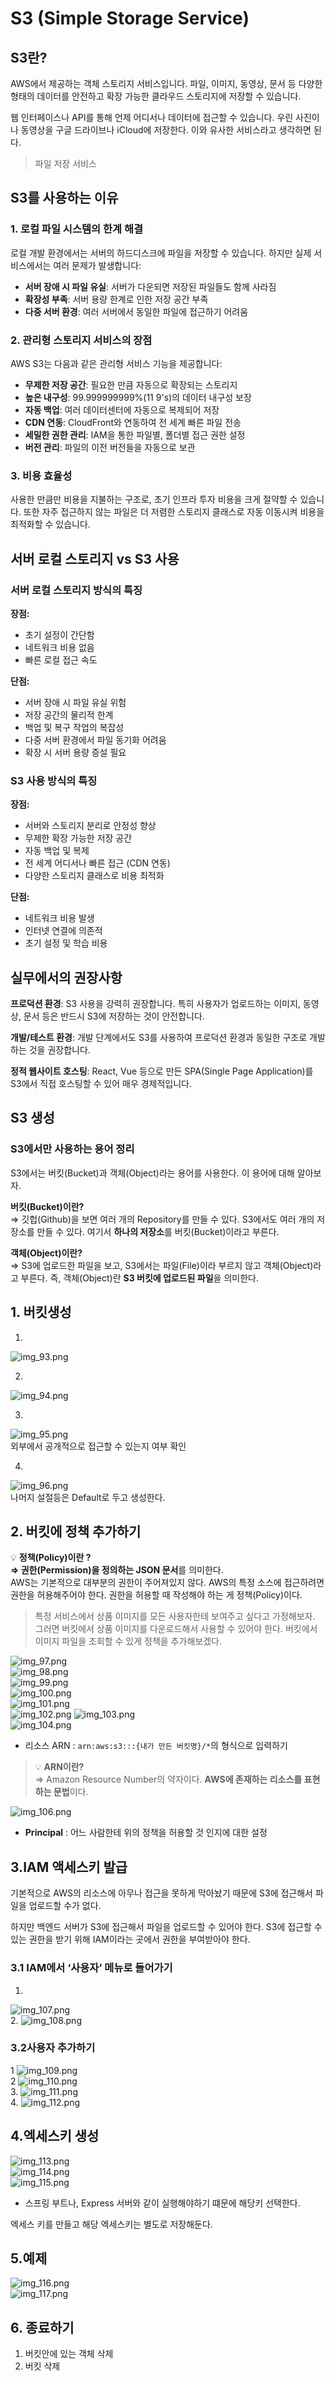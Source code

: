 # S3 (Simple Storage Service)

## S3란?

AWS에서 제공하는 객체 스토리지 서비스입니다. 파일, 이미지, 동영상, 문서 등 다양한 형태의 데이터를 안전하고 확장 가능한 클라우드 스토리지에 저장할 수 있습니다.   
  
웹 인터페이스나 API를 통해 언제 어디서나 데이터에 접근할 수 있습니다. 우린 사진이나 동영상을 구글 드라이브나 iCloud에 저장한다. 이와 유사한 서비스라고 생각하면 된다.  
  
> 파일 저장 서비스
  
  

## S3를 사용하는 이유

### 1. 로컬 파일 시스템의 한계 해결

로컬 개발 환경에서는 서버의 하드디스크에 파일을 저장할 수 있습니다. 하지만 실제 서비스에서는 여러 문제가 발생합니다:

- **서버 장애 시 파일 유실**: 서버가 다운되면 저장된 파일들도 함께 사라짐
- **확장성 부족**: 서버 용량 한계로 인한 저장 공간 부족
- **다중 서버 환경**: 여러 서버에서 동일한 파일에 접근하기 어려움

### 2. 관리형 스토리지 서비스의 장점

AWS S3는 다음과 같은 관리형 서비스 기능을 제공합니다:

- **무제한 저장 공간**: 필요한 만큼 자동으로 확장되는 스토리지
- **높은 내구성**: 99.999999999%(11 9's)의 데이터 내구성 보장
- **자동 백업**: 여러 데이터센터에 자동으로 복제되어 저장
- **CDN 연동**: CloudFront와 연동하여 전 세계 빠른 파일 전송
- **세밀한 권한 관리**: IAM을 통한 파일별, 폴더별 접근 권한 설정
- **버전 관리**: 파일의 이전 버전들을 자동으로 보관

### 3. 비용 효율성

사용한 만큼만 비용을 지불하는 구조로, 초기 인프라 투자 비용을 크게 절약할 수 있습니다. 또한 자주 접근하지 않는 파일은 더 저렴한 스토리지 클래스로 자동 이동시켜 비용을 최적화할 수 있습니다.

## 서버 로컬 스토리지 vs S3 사용

### 서버 로컬 스토리지 방식의 특징

**장점:**

- 초기 설정이 간단함
- 네트워크 비용 없음
- 빠른 로컬 접근 속도

**단점:**

- 서버 장애 시 파일 유실 위험
- 저장 공간의 물리적 한계
- 백업 및 복구 작업의 복잡성
- 다중 서버 환경에서 파일 동기화 어려움
- 확장 시 서버 용량 증설 필요

### S3 사용 방식의 특징

**장점:**

- 서버와 스토리지 분리로 안정성 향상
- 무제한 확장 가능한 저장 공간
- 자동 백업 및 복제
- 전 세계 어디서나 빠른 접근 (CDN 연동)
- 다양한 스토리지 클래스로 비용 최적화

**단점:**

- 네트워크 비용 발생
- 인터넷 연결에 의존적
- 초기 설정 및 학습 비용

## 실무에서의 권장사항

**프로덕션 환경**: S3 사용을 강력히 권장합니다. 특히 사용자가 업로드하는 이미지, 동영상, 문서 등은 반드시 S3에 저장하는 것이 안전합니다.

**개발/테스트 환경**: 개발 단계에서도 S3를 사용하여 프로덕션 환경과 동일한 구조로 개발하는 것을 권장합니다.

**정적 웹사이트 호스팅**: React, Vue 등으로 만든 SPA(Single Page Application)를 S3에서 직접 호스팅할 수 있어 매우 경제적입니다.

## S3 생성

### S3에서만 사용하는 용어 정리

S3에서는 버킷(Bucket)과 객체(Object)라는 용어를 사용한다. 이 용어에 대해 알아보자.

**버킷(Bucket)이란?**  
⇒ 깃헙(Github)을 보면 여러 개의 Repository를 만들 수 있다. S3에서도 여러 개의 저장소를 만들 수 있다. 여기서 **하나의 저장소**를 버킷(Bucket)이라고 부른다.

**객체(Object)이란?**  
⇒ S3에 업로드한 파일을 보고, S3에서는 파일(File)이라 부르지 않고 객체(Object)라고 부른다. 즉, 객체(Object)란 **S3 버킷에 업로드된 파일**을 의미한다.  
  
## 1. 버킷생성
1.
![img_93.png](../../img/img_93.png)
  
2.
![img_94.png](../../img/img_94.png)
  
3.
![img_95.png](../../img/img_95.png)  
외부에서 공개적으로 접근할 수 있는지 여부 확인  
  
4.
![img_96.png](../../img/img_96.png)  
나머지 설절등은 Default로 두고 생성한다.  

## 2. 버킷에 정책 추가하기

💡 **정책(Policy)이란 ?  
⇒ 권한(Permission)을 정의하는 JSON 문서**를 의미한다.   
AWS는 기본적으로 대부분의 권한이 주어져있지 않다. AWS의 특정 소스에 접근하려면 권한을 허용해주어야 한다. 권한을 허용할 때 작성해야 하는 게 정책(Policy)이다.


> 특정 서비스에서 상품 이미지를 모든 사용자한테 보여주고 싶다고 가정해보자. 그러면 버킷에서 상품 이미지를 다운로드해서 사용할 수 있어야 한다. 버킷에서 이미지 파일을 조회할 수 있게 정책을 추가해보겠다.
>
  
![img_97.png](../../img/img_97.png)  
![img_98.png](../../img/img_98.png)  
![img_99.png](../../img/img_99.png)  
![img_100.png](../../img/img_100.png)  
![img_101.png](../../img/img_101.png)  
![img_102.png](../../img/img_102.png)
![img_103.png](../../img/img_103.png)  
![img_104.png](../../img/img_104.png)
- 리소스 ARN : `arn:aws:s3:::{내가 만든 버킷명}/*`의 형식으로 입력하기  
> 💡 **ARN이란?**  
> ⇒ Amazon Resource Number의 약자이다. **AWS에 존재하는 리소스를 표현하는 문법**이다.  
> 
![img_106.png](../../img/img_106.png)  
- **Principal** : 어느 사람한테 위의 정책을 허용할 것 인지에 대한 설정  
  
## 3.IAM 액세스키 발급
기본적으로 AWS의 리소스에 아무나 접근을 못하게 막아놨기 때문에 S3에 접근해서 파일을 업로드할 수가 없다.   
  
하지만 백엔드 서버가 S3에 접근해서 파일을 업로드할 수 있어야 한다. S3에 접근할 수 있는 권한을 받기 위해 IAM이라는 곳에서 권한을 부여받아야 한다.  
  
### 3.1 IAM에서 ‘사용자’ 메뉴로 들어가기
1.
![img_107.png](../../img/img_107.png)  
2.
![img_108.png](../../img/img_108.png)  
### 3.2사용자 추가하기  

1 
![img_109.png](../../img/img_109.png)  
2
![img_110.png](../../img/img_110.png)  
3.
![img_111.png](../../img/img_111.png)  
4.
![img_112.png](../../img/img_112.png)  
  
## 4.엑세스키 생성  

![img_113.png](../../img/img_113.png)  
![img_114.png](../../img/img_114.png)  
![img_115.png](../../img/img_115.png)  
- 스프링 부트나, Express 서버와 같이 실행해야하기 떄문에 해당키 선택한다.  
  
엑세스 키를 만들고 해당 엑세스키는 별도로 저장해둔다.  
  
## 5.예제
![img_116.png](../../img/img_116.png)  
![img_117.png](../../img/img_117.png)  
  
## 6. 종료하기
1. 버킷안에 있는 객체 삭제
2. 버킷 삭제